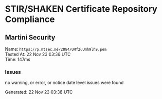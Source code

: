 # STIR/SHAKEN Certificate Repository Compliance

## Martini Security

Name: `https://p.mtsec.me/2884/UMf2uUmh9lh9.pem`\
Tested At: 22 Nov 23 03:36 UTC\
Time: 147ms

### Issues

no warning, or error, or notice date level issues were found

Generated: 22 Nov 23 03:38 UTC